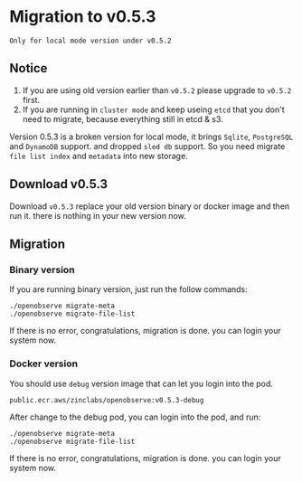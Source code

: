 # Migration to v0.5.3

`Only for local mode version under v0.5.2`

## Notice

1. If you are using old version earlier than `v0.5.2` please upgrade to `v0.5.2` first.
2. If you are running in `cluster mode` and keep useing `etcd` that you don't need to migrate, because everything still in etcd & s3.

Version 0.5.3 is a broken version for local mode, it brings `Sqlite`, `PostgreSQL` and `DynamoDB` support. and dropped `sled db` support. So you need migrate `file list index` and `metadata` into new storage.

## Download v0.5.3

Download `v0.5.3` replace your old version binary or docker image and then run it. there is nothing in your new version now.

## Migration

### Binary version

If you are running binary version, just run the follow commands:

```
./openobserve migrate-meta
./openobserve migrate-file-list
```

If there is no error, congratulations, migration is done. you can login your system now.

### Docker version

You should use `debug` version image that can let you login into the pod.

```
public.ecr.aws/zinclabs/openobserve:v0.5.3-debug
```

After change to the debug pod, you can login into the pod, and run:

```
./openobserve migrate-meta
./openobserve migrate-file-list
```

If there is no error, congratulations, migration is done. you can login your system now.


